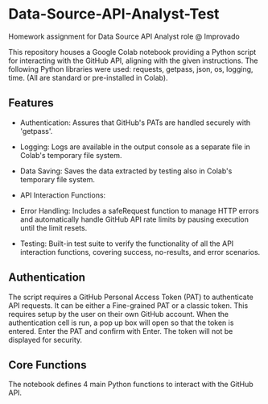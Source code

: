 # Data-Source-API-Analyst-Test
Homework assignment for Data Source API Analyst role @ Improvado

This repository houses a Google Colab notebook providing a Python script for interacting with the GitHub API, aligning with the given instructions. The following Python libraries were used: requests, getpass, json, os, logging, time. (All are standard or pre-installed in Colab).

## Features
  - Authentication: Assures that GitHub's PATs are handled securely with 'getpass'.
  - Logging: Logs are available in the output console as a separate file in Colab's temporary file system.
  - Data Saving: Saves the data extracted by testing also in Colab's temporary file system.
  - API Interaction Functions:

  - Error Handling: Includes a safeRequest function to manage HTTP errors and automatically handle GitHub API rate limits by pausing execution until the limit resets.
  - Testing: Built-in test suite to verify the functionality of all the API interaction functions, covering success, no-results, and error scenarios.

## Authentication

  The script requires a GitHub Personal Access Token (PAT) to authenticate API requests. It can be either a Fine-grained PAT or a classic token. This requires setup by the user on their own GitHub account.
  When the authentication cell is run, a pop up box will open so that the token is entered. Enter the PAT and confirm with Enter. The token will not be displayed for security.

## Core Functions

The notebook defines 4 main Python functions to interact with the GitHub API. 
